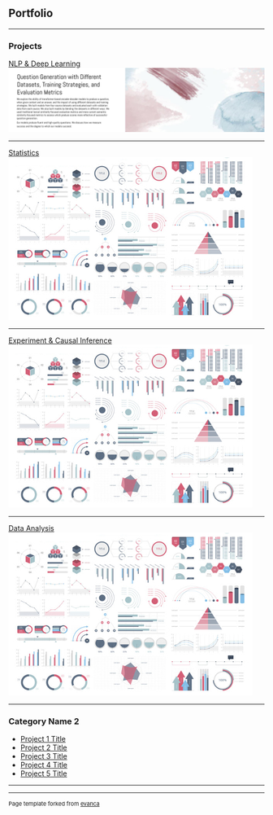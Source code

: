 ## Portfolio

---

### Projects 

[NLP & Deep Learning](/projects/nlp/qg_project_page.md)
<img src="images/nlp_dl.jpg?raw=true"/>

---
[Statistics](/pdf/sample_presentation.pdf)
<img src="images/dummy_thumbnail.jpg?raw=true"/>

---
[Experiment & Causal Inference](/sample_page)
<img src="images/dummy_thumbnail.jpg?raw=true"/>

---
[Data Analysis](http://example.com/)
<img src="images/dummy_thumbnail.jpg?raw=true"/>

---

### Category Name 2

- [Project 1 Title](http://example.com/)
- [Project 2 Title](http://example.com/)
- [Project 3 Title](http://example.com/)
- [Project 4 Title](http://example.com/)
- [Project 5 Title](http://example.com/)

---




---
<p style="font-size:11px">Page template forked from <a href="https://github.com/evanca/quick-portfolio">evanca</a></p>
<!-- Remove above link if you don't want to attibute -->
